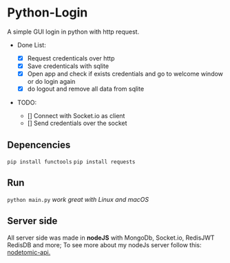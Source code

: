 # Python-Login

A simple GUI login in python with http request.

- Done List:

  - [x] Request credenticals over http
  - [x] Save credenticals with sqlite
  - [x] Open app and check if exists credentials and go to welcome window or do login again
  - [x] do logout and remove all data from sqlite

- TODO:

  - [] Connect with Socket.io as client
  - [] Send credentials over the socket

## Depencencies

`pip install functools`
`pip install requests`

## Run

`python main.py`
_work great with Linux and macOS_

## Server side

All server side was made in **nodeJS** with MongoDb, Socket.io, RedisJWT RedisDB and more;
To see more about my nodeJs server follow this: [nodetomic-api.](https://github.com/albuquerquefabio/nodetomic-api)
